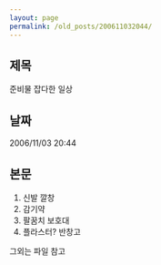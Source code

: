 ```yaml
---
layout: page
permalink: /old_posts/200611032044/
---
```


## 제목
준비물 잡다한 일상

## 날짜
2006/11/03 20:44

## 본문
1. 신발 깔창
2. 감기약
3. 팔꿈치 보호대
4. 플라스터? 반창고

그외는 파일 참고